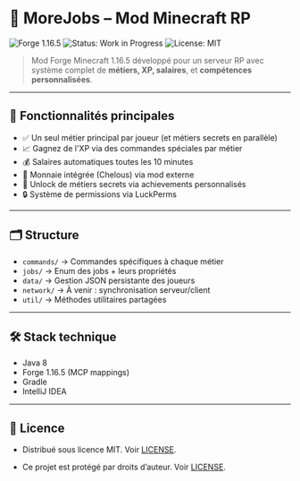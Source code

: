 # 🧱 MoreJobs – Mod Minecraft RP

![Forge 1.16.5](https://img.shields.io/badge/Forge-1.16.5-blue)
![Status: Work in Progress](https://img.shields.io/badge/Status-WIP-yellow)
![License: MIT](https://img.shields.io/badge/License-MIT-green)

> Mod Forge Minecraft 1.16.5 développé pour un serveur RP avec système complet de **métiers, XP, salaires**, et **compétences personnalisées**.

---

## 🚀 Fonctionnalités principales

- ✅ Un seul métier principal par joueur (et métiers secrets en parallèle)
- 📈 Gagnez de l'XP via des commandes spéciales par métier
- 💰 Salaires automatiques toutes les 10 minutes
- 💎 Monnaie intégrée (Chelous) via mod externe
- 🧠 Unlock de métiers secrets via achievements personnalisés
- 🔒 Système de permissions via LuckPerms

---

## 🗂️ Structure

- `commands/` → Commandes spécifiques à chaque métier
- `jobs/` → Enum des jobs + leurs propriétés
- `data/` → Gestion JSON persistante des joueurs
- `network/` → À venir : synchronisation serveur/client
- `util/` → Méthodes utilitaires partagées

---

## 🛠️ Stack technique

- Java 8
- Forge 1.16.5 (MCP mappings)
- Gradle
- IntelliJ IDEA

---

## 📄 Licence

- Distribué sous licence MIT. Voir [LICENSE](LICENSE).
+ Ce projet est protégé par droits d’auteur. Voir [LICENSE](LICENSE).


